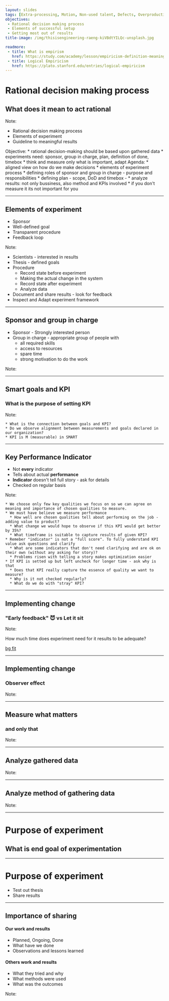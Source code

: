 ```yaml
---
layout: slides
tags: [Extra-processing, Motion, Non-used talent, Defects, Overproduction]
objectives: 
 - Rational decision making process
 - Elements of successful setup
 - Getting most out of results
title-image: /img/thisisengineering-raeng-kiVBdtYILQc-unsplash.jpg

readmore:
 - title: What is empirism
   href: https://study.com/academy/lesson/empiricism-definition-meaning-philosophy.html
 - title: Logical Empiricism
   href: https://plato.stanford.edu/entries/logical-empiricism    
---
```


# Rational decision making process

## What does it mean to act rational

Note: 

* Rational decision making process
* Elements of experiment
* Guideline to meaningful results

Objective:
    * rational decision-making should be based upon gathered data
    * experiments need: sponsor, group in charge, plan, definition of done, timebox
    * think and measure only what is important, adapt
Agenda:
    * aligned view on how do we make decisions
    * elements of experiment process
    * defining roles of sponsor and group in charge - purpose and responsibilities
    * defining plan - scope, DoD and timebox - 
    * analyze results: not only bussiness, also method and KPIs involved
    * if you don't measure it its not important for you


---

## Elements of experiment

* Sponsor
* Well-defined goal
* Transparent procedure
* Feedback loop

Note: 

* Scientists - interested in results
* Thesis - defined goals
* Procedure
  + Record state before experiment
  + Making the actual change in the system
  + Record state after experiment
  + Analyze data
* Document and share results - look for feedback
* Inspect and Adapt experiment framework


---

## Sponsor and group in charge

* Sponsor - Strongly interested person
* Group in charge - appropriate group of people with
  * all required skills
  * access to resources
  * spare time
  * strong motivation to do the work


Note: 



---

## Smart goals and KPI

### What is the purpose of setting KPI

Note: 

    * What is the connection between goals and KPI?
    * Do we observe alignment between measurements and goals declared in our organization?
    * KPI is M (measurable) in SMART


---

## Key Performance Indicator

* Not **every** indicator
* Tells about actual **performance**
* **Indicator** doesn't tell full story - ask for details
* Checked on regular basis

Note: 

    * We choose only few key qualities we focus on so we can agree on meaning and importance of chosen qualities to measure.
    * We must have believe we measure performance
      * How well are chosen qualities tell about performing on the job - adding value to product?
      * What change we would hope to observe if this KPI would get better by 35%?
      * What timeframe is suitable to capture results of given KPI?
    * Remeber "indicator" is not a "full score". To fully understand KPI value ask questions and clarify
      * What are some indicators that don't need clarifying and are ok on their own (without any asking for story)?
      * Problems risen with telling a story makes optimization easier
    * If KPI is setted up but left uncheck for longer time - ask why is that
      * Does that KPI really capture the essence of quality we want to measure?
      * Why is it not checked regularly? 
      * What do we do with "stray" KPI?


---

## Implementing change

### "Early feedback" 😈 vs Let it sit

Note: 

How much time does experiment need for it results to be adequate?

[bg fit][krol_julian]


---

## Implementing change

### Observer effect

Note: 



---

## Measure what matters

### and only that

Note: 



---

## Analyze gathered data

Note: 



---

## Analyze method of gathering data

Note: 



---

# Purpose of experiment

## What is end goal of experimentation

---

# Purpose of experiment

* Test out thesis
* Share results

---

## Importance of sharing

#### Our work and results

* Planned, Ongoing, Done
* What have we done
* Observations and lessons learned

#### Others work and results

* What they tried and why
* What methods were used
* What was the outcomes

Note: 

[krol_julian]: https://i1.memy.pl/obrazki/2053349038_.jpg "https://memy.pl/mem_349038"
